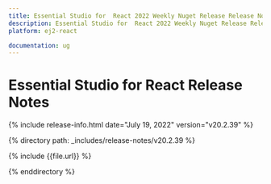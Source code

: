 ```yaml
---
title: Essential Studio for  React 2022 Weekly Nuget Release Release Notes  
description: Essential Studio for  React 2022 Weekly Nuget Release Release Notes  
platform: ej2-react

documentation: ug
---
```


# Essential Studio for  React   Release Notes  

{% include release-info.html date="July 19, 2022"  version="v20.2.39" %} 

{% directory path: _includes/release-notes/v20.2.39 %}

{% include {{file.url}} %}

{% enddirectory %}
